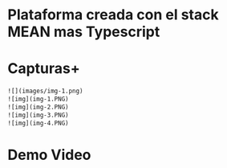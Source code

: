 # Plataforma creada con el stack MEAN mas Typescript


# Capturas+
    ![](images/img-1.png)
    ![img](img-1.PNG)
    ![img](img-2.PNG)
    ![img](img-3.PNG)
    ![img](img-4.PNG)
    

# Demo Video 
    
